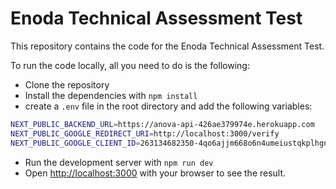 # Enoda Technical Assessment Test

This repository contains the code for the Enoda Technical Assessment Test.

To run the code locally, all you need to do is the following:

- Clone the repository
- Install the dependencies with `npm install`
- create a `.env` file in the root directory and add the following variables:

```bash
NEXT_PUBLIC_BACKEND_URL=https://anova-api-426ae379974e.herokuapp.com
NEXT_PUBLIC_GOOGLE_REDIRECT_URI=http://localhost:3000/verify
NEXT_PUBLIC_GOOGLE_CLIENT_ID=263134682350-4qo6ajjm668o6n4umeiustqkplhgneee.apps.googleusercontent.com
```

- Run the development server with `npm run dev`
- Open [http://localhost:3000](http://localhost:3000) with your browser to see the result.

